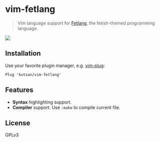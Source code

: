 # vim-fetlang

> Vim language support for [Fetlang](https://github.com/Property404/fetlang), the fetish-themed programming language.

![](https://user-images.githubusercontent.com/10108377/38704049-b45aadae-3ead-11e8-9ecf-3c0756254c29.png)

## Installation

Use your favorite plugin manager, e.g. [vim-plug](https://github.com/junegunn/vim-plug):

```vim
Plug 'kutsan/vim-fetlang'
```

## Features

- **Syntax** highlighting support.
- **Compiler** support. Use `:make` to compile current file.

## License

GPLv3
